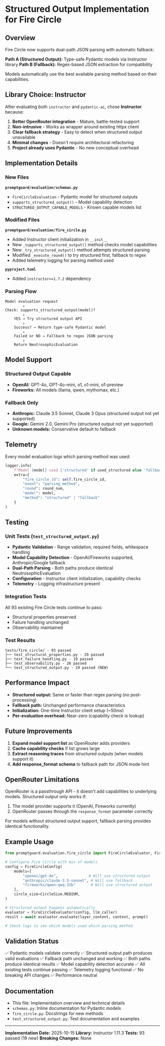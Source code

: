 # Structured Output Implementation for Fire Circle

## Overview

Fire Circle now supports dual-path JSON parsing with automatic fallback:

**Path A (Structured Output):** Type-safe Pydantic models via Instructor library
**Path B (Fallback):** Regex-based JSON extraction for compatibility

Models automatically use the best available parsing method based on their capabilities.

## Library Choice: Instructor

After evaluating both `instructor` and `pydantic-ai`, chose **Instructor** because:

1. **Better OpenRouter integration** - Mature, battle-tested support
2. **Non-intrusive** - Works as wrapper around existing httpx client
3. **Clear fallback strategy** - Easy to detect when structured output unavailable
4. **Minimal changes** - Doesn't require architectural refactoring
5. **Project already uses Pydantic** - No new conceptual overhead

## Implementation Details

### New Files

**`promptguard/evaluation/schemas.py`**
- `FireCircleEvaluation` - Pydantic model for structured outputs
- `supports_structured_output()` - Model capability detection
- `STRUCTURED_OUTPUT_CAPABLE_MODELS` - Known capable models list

### Modified Files

**`promptguard/evaluation/fire_circle.py`**
- Added Instructor client initialization in `__init__`
- New `_supports_structured_output()` method checks model capabilities
- New `_try_structured_output()` method attempts structured parsing
- Modified `_execute_round()` to try structured first, fallback to regex
- Added telemetry logging for parsing method used

**`pyproject.toml`**
- Added `instructor>=1.7.2` dependency

### Parsing Flow

```
Model evaluation request
        ↓
Check: supports_structured_output(model)?
        ↓
    YES → Try structured output API
        ↓
    Success? → Return type-safe Pydantic model
        ↓
    Failed or NO → Fallback to regex JSON parsing
        ↓
    Return NeutrosophicEvaluation
```

## Model Support

### Structured Output Capable

- **OpenAI:** GPT-4o, GPT-4o-mini, o1, o1-mini, o1-preview
- **Fireworks:** All models (llama, qwen, mythomax, etc.)

### Fallback Only

- **Anthropic:** Claude 3.5 Sonnet, Claude 3 Opus (structured output not yet supported)
- **Google:** Gemini 2.0, Gemini Pro (structured output not yet supported)
- **Unknown models:** Conservative default to fallback

## Telemetry

Every model evaluation logs which parsing method was used:

```python
logger.info(
    f"Model {model} used {'structured' if used_structured else 'fallback'} parsing",
    extra={
        "fire_circle_id": self.fire_circle_id,
        "event": "parsing_method",
        "round": round_num,
        "model": model,
        "method": "structured" | "fallback"
    }
)
```

## Testing

### Unit Tests (`test_structured_output.py`)

- **Pydantic Validation** - Range validation, required fields, whitespace handling
- **Model Capability Detection** - OpenAI/Fireworks supported, Anthropic/Google fallback
- **Dual-Path Parsing** - Both paths produce identical NeutrosophicEvaluation
- **Configuration** - Instructor client initialization, capability checks
- **Telemetry** - Logging infrastructure present

### Integration Tests

All 93 existing Fire Circle tests continue to pass:
- Structural properties preserved
- Failure handling unchanged
- Observability maintained

### Test Results

```
tests/fire_circle/ - 93 passed
├── test_structural_properties.py - 29 passed
├── test_failure_handling.py - 19 passed
├── test_observability.py - 26 passed
└── test_structured_output.py - 19 passed (NEW)
```

## Performance Impact

- **Structured output:** Same or faster than regex parsing (no post-processing)
- **Fallback path:** Unchanged performance characteristics
- **Initialization:** One-time Instructor client setup (~50ms)
- **Per-evaluation overhead:** Near-zero (capability check is lookup)

## Future Improvements

1. **Expand model support list** as OpenRouter adds providers
2. **Cache capability checks** if list grows large
3. **Extract reasoning traces** from structured outputs (when models support it)
4. **Add response_format schema** to fallback path for JSON mode hint

## OpenRouter Limitations

OpenRouter is a passthrough API - it doesn't add capabilities to underlying models. Structured output only works if:
1. The model provider supports it (OpenAI, Fireworks currently)
2. OpenRouter passes through the `response_format` parameter correctly

For models without structured output support, fallback parsing provides identical functionality.

## Example Usage

```python
from promptguard.evaluation.fire_circle import FireCircleEvaluator, FireCircleConfig, CircleSize

# Configure Fire Circle with mix of models
config = FireCircleConfig(
    models=[
        "openai/gpt-4o",              # Will use structured output
        "anthropic/claude-3.5-sonnet", # Will use fallback
        "fireworks/qwen-qwq-32b"       # Will use structured output
    ],
    circle_size=CircleSize.MEDIUM,
)

# Structured output happens automatically
evaluator = FireCircleEvaluator(config, llm_caller)
result = await evaluator.evaluate(layer_content, context, prompt)

# Check logs to see which models used which parsing method
```

## Validation Status

✅ Pydantic models validate correctly
✅ Structured output path produces valid evaluations
✅ Fallback path unchanged and working
✅ Both paths produce identical results
✅ Model capability detection accurate
✅ All existing tests continue passing
✅ Telemetry logging functional
✅ No breaking API changes
✅ Performance neutral

## Documentation

- This file: Implementation overview and technical details
- `schemas.py`: Inline documentation for Pydantic models
- `fire_circle.py`: Docstrings for new methods
- `test_structured_output.py`: Test documentation and examples

---

**Implementation Date:** 2025-10-15
**Library:** Instructor 1.11.3
**Tests:** 93 passed (19 new)
**Breaking Changes:** None
